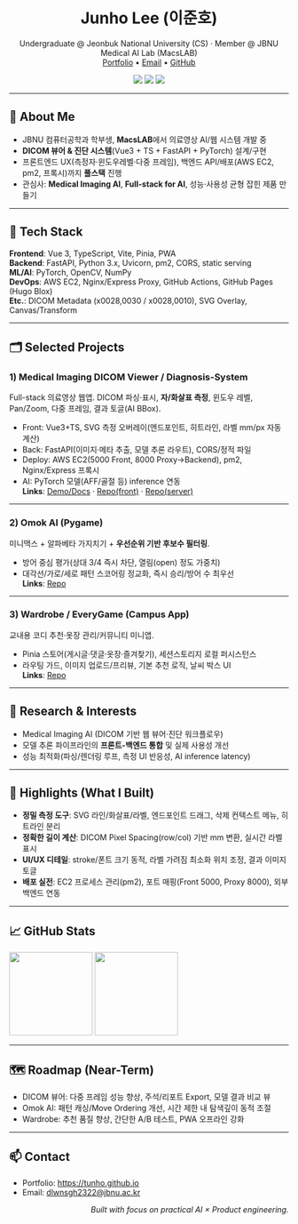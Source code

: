 <!-- Header -->
<h1 align="center">Junho Lee (이준호)</h1>
<p align="center">
  Undergraduate @ Jeonbuk National University (CS) · Member @ JBNU Medical AI Lab (MacsLAB)
  <br/>
  <a href="https://tunho.github.io">Portfolio</a> •
  <a href="dlwnsgh2322@jbnu.ac.kr">Email</a> •
  <a href="https://github.com/tunho">GitHub</a>
</p>

<p align="center">
  <img src="https://img.shields.io/badge/Focus-Medical%20Imaging%20AI-blue" />
  <img src="https://img.shields.io/badge/Stack-Vue3%20%7C%20TypeScript%20%7C%20FastAPI%20%7C%20PyTorch-brightgreen" />
  <img src="https://img.shields.io/badge/Deploy-AWS%20EC2%20%7C%20GitHub%20Pages-orange" />
</p>

---

## 👋 About Me
- JBNU 컴퓨터공학과 학부생, **MacsLAB**에서 의료영상 AI/웹 시스템 개발 중  
- **DICOM 뷰어 & 진단 시스템**(Vue3 + TS + FastAPI + PyTorch) 설계/구현  
- 프론트엔드 UX(측정자·윈도우레벨·다중 프레임), 백엔드 API/배포(AWS EC2, pm2, 프록시)까지 **풀스택** 진행  
- 관심사: **Medical Imaging AI**, **Full-stack for AI**, 성능·사용성 균형 잡힌 제품 만들기

---

## 🧰 Tech Stack
**Frontend**: Vue 3, TypeScript, Vite, Pinia, PWA  
**Backend**: FastAPI, Python 3.x, Uvicorn, pm2, CORS, static serving  
**ML/AI**: PyTorch, OpenCV, NumPy  
**DevOps**: AWS EC2, Nginx/Express Proxy, GitHub Actions, GitHub Pages (Hugo Blox)  
**Etc.**: DICOM Metadata (x0028,0030 / x0028,0010), SVG Overlay, Canvas/Transform

---

## 🗂️ Selected Projects

### 1) Medical Imaging **DICOM Viewer / Diagnosis-System**
Full-stack 의료영상 웹앱. DICOM 파싱·표시, **자/화살표 측정**, 윈도우 레벨, Pan/Zoom, 다중 프레임, 결과 토글(AI BBox).  
- Front: Vue3+TS, SVG 측정 오버레이(엔드포인트, 히트라인, 라벨 mm/px 자동 계산)  
- Back: FastAPI(이미지·메타 추출, 모델 추론 라우트), CORS/정적 파일  
- Deploy: AWS EC2(5000 Front, 8000 Proxy→Backend), pm2, Nginx/Express 프록시  
- AI: PyTorch 모델(AFF/골절 등) inference 연동  
**Links**: [Demo/Docs](https://tunho.github.io) · [Repo(front)](https://github.com/tunho/REPO_FRONT) · [Repo(server)](https://github.com/tunho/REPO_SERVER)

---

### 2) **Omok AI** (Pygame)
미니맥스 + 알파베타 가지치기 + **우선순위 기반 후보수 필터링**.  
- 방어 중심 평가(상대 3/4 즉시 차단, 열림(open) 정도 가중치)  
- 대각선/가로/세로 패턴 스코어링 정교화, 즉시 승리/방어 수 최우선  
**Links**: [Repo](https://github.com/tunho/REPO_OMOK)

---

### 3) **Wardrobe / EveryGame** (Campus App)
교내용 코디 추천·옷장 관리/커뮤니티 미니앱.  
- Pinia 스토어(게시글·댓글·옷장·즐겨찾기), 세션스토리지 로컬 퍼시스턴스  
- 라우팅 가드, 이미지 업로드/프리뷰, 기본 추천 로직, 날씨 박스 UI  
**Links**: [Repo](https://github.com/tunho/REPO_WARDROBE)

---

## 🔬 Research & Interests
- Medical Imaging AI (DICOM 기반 웹 뷰어·진단 워크플로우)  
- 모델 추론 파이프라인의 **프론트-백엔드 통합** 및 실제 사용성 개선  
- 성능 최적화(파싱/렌더링 루프, 측정 UI 반응성, AI inference latency)

---

## 📝 Highlights (What I Built)
- **정밀 측정 도구**: SVG 라인/화살표/라벨, 엔드포인트 드래그, 삭제 컨텍스트 메뉴, 히트라인 분리  
- **정확한 길이 계산**: DICOM Pixel Spacing(row/col) 기반 mm 변환, 실시간 라벨 표시  
- **UI/UX 디테일**: stroke/폰트 크기 동적, 라벨 가려짐 최소화 위치 조정, 결과 이미지 토글  
- **배포 실전**: EC2 프로세스 관리(pm2), 포트 매핑(Front 5000, Proxy 8000), 외부 백엔드 연동

---

## 📈 GitHub Stats
<p align="left">
  <img src="https://github-readme-stats.vercel.app/api?username=tunho&show_icons=true&hide_rank=false" height="150" />
  <img src="https://github-readme-stats.vercel.app/api/top-langs/?username=tunho&layout=compact" height="150" />
</p>

---

## 🗺️ Roadmap (Near-Term)
- DICOM 뷰어: 다중 프레임 성능 향상, 주석/리포트 Export, 모델 결과 비교 뷰  
- Omok AI: 패턴 캐싱/Move Ordering 개선, 시간 제한 내 탐색깊이 동적 조절  
- Wardrobe: 추천 품질 향상, 간단한 A/B 테스트, PWA 오프라인 강화

---

## 📫 Contact
- Portfolio: https://tunho.github.io  
- Email: dlwnsgh2322@jbnu.ac.kr  


<!-- Footer note -->
<p align="right"><i>Built with focus on practical AI × Product engineering.</i></p>
